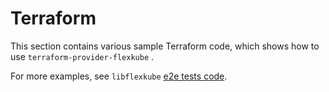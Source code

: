 # Terraform

This section contains various sample Terraform code, which shows how to use `terraform-provider-flexkube` .

For more examples, see `libflexkube` [e2e tests code](https://github.com/flexkube/libflexkube/tree/master/e2e).
